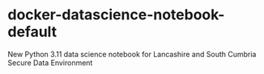 # docker-datascience-notebook-default
New Python 3.11 data science notebook for Lancashire and South Cumbria Secure Data Environment